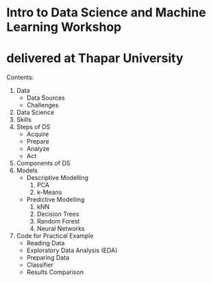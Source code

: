 # Intro to Data Science and Machine Learning Workshop
# delivered at Thapar University

Contents:
1. Data
    - Data Sources
    - Challenges
2. Data Science
3. Skills
4. Steps of DS
    - Acquire
    - Prepare
    - Analyze
    - Act
5. Components of DS
6. Models
    - Descriptive Modelling
        1. PCA
        2. k-Means
    - Predictive Modelling
        1. kNN
        2. Decision Trees
        3. Random Forest
        4. Neural Networks
7. Code for Practical Example
   - Reading Data
   - Exploratory Data Analysis (EDA)
   - Preparing Data
   - Classifier
   - Results Comparison
   
    
        

